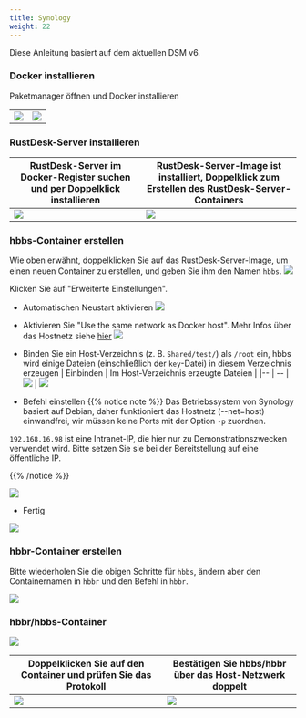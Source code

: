 ```yaml
---
title: Synology
weight: 22
---
```


Diese Anleitung basiert auf dem aktuellen DSM v6.

### Docker installieren

Paketmanager öffnen und Docker installieren

|             |                                                   |
| --------------- | -------------------------------------------------------- |
![](/docs/en/self-host/synology/images/package-manager.png) | ![](/docs/en/self-host/synology/images/docker.png)


### RustDesk-Server installieren

| RustDesk-Server im Docker-Register suchen und per Doppelklick installieren  |  RustDesk-Server-Image ist installiert, Doppelklick zum Erstellen des RustDesk-Server-Containers                                   |
| --------------- | -------------------------------------------------------- |
![](/docs/en/self-host/synology/images/pull-rustdesk-server.png) | ![](/docs/en/self-host/synology/images/rustdesk-server-installed.png)


### hbbs-Container erstellen

Wie oben erwähnt, doppelklicken Sie auf das RustDesk-Server-Image, um einen neuen Container zu erstellen, und geben Sie ihm den Namen `hbbs`.
![](/docs/en/self-host/synology/images/hbbs.png) 

Klicken Sie auf "Erweiterte Einstellungen".

- Automatischen Neustart aktivieren
![](/docs/en/self-host/synology/images/auto-restart.png) 

- Aktivieren Sie "Use the same network as Docker host". Mehr Infos über das Hostnetz siehe [hier](/docs/de/self-host/install/#net-host)
![](/docs/en/self-host/synology/images/host-net.png) 

- Binden Sie ein Host-Verzeichnis (z. B. `Shared/test/`) als `/root` ein, hbbs wird einige Dateien (einschließlich der `key`-Datei) in diesem Verzeichnis erzeugen
| Einbinden | Im Host-Verzeichnis erzeugte Dateien |
|-- | -- |
![](/docs/en/self-host/synology/images/mount.png?width=500px) | ![](/docs/en/self-host/synology/images/mounted-dir.png?width=300px) 

- Befehl einstellen
{{% notice note %}}
Das Betriebssystem von Synology basiert auf Debian, daher funktioniert das Hostnetz (--net=host) einwandfrei, wir müssen keine Ports mit der Option `-p` zuordnen.

`192.168.16.98` ist eine Intranet-IP, die hier nur zu Demonstrationszwecken verwendet wird. Bitte setzen Sie sie bei der Bereitstellung auf eine öffentliche IP.

{{% /notice %}}

![](/docs/en/self-host/synology/images/hbbs-cmd.png?v2) 

- Fertig
  
![](/docs/en/self-host/synology/images/hbbs-config.png) 

### hbbr-Container erstellen

Bitte wiederholen Sie die obigen Schritte für `hbbs`, ändern aber den Containernamen in `hbbr` und den Befehl in `hbbr`.

![](/docs/en/self-host/synology/images/hbbr-config.png) 

### hbbr/hbbs-Container

![](/docs/en/self-host/synology/images/containers.png?width=500px)


| Doppelklicken Sie auf den Container und prüfen Sie das Protokoll | Bestätigen Sie hbbs/hbbr über das Host-Netzwerk doppelt |
|-- | -- |
![](/docs/en/self-host/synology/images/log.png?width=500px) | ![](/docs/en/self-host/synology/images/network-types.png?width=500px)

